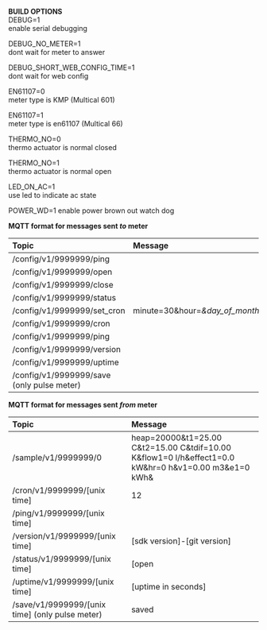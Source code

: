**BUILD OPTIONS**  
DEBUG=1  
enable serial debugging  
  
DEBUG_NO_METER=1  
dont wait for meter to answer  
  
DEBUG_SHORT_WEB_CONFIG_TIME=1  
dont wait for web config  
  
EN61107=0  
meter type is KMP (Multical 601)  
  
EN61107=1  
meter type is en61107 (Multical 66)  
  
THERMO_NO=0  
thermo actuator is normal closed  
  
THERMO_NO=1  
thermo actuator is normal open  
  
LED_ON_AC=1  
use led to indicate ac state  

POWER_WD=1
enable power brown out watch dog
  
**MQTT format for messages sent _to_ meter**  

| Topic                                      | Message                                                            |
| :----------------------------------------- | :----------------------------------------------------------------- |
| /config/v1/9999999/ping                    |                                                                    |
| /config/v1/9999999/open                    |                                                                    |
| /config/v1/9999999/close                   |                                                                    |
| /config/v1/9999999/status                  |                                                                    |
| /config/v1/9999999/set_cron                | minute=30&hour=*&day_of_month=*&month=*&day_of_week=*&command=open |
| /config/v1/9999999/cron                    |                                                                    |
| /config/v1/9999999/ping                    |                                                                    |
| /config/v1/9999999/version                 |                                                                    |
| /config/v1/9999999/uptime                  |                                                                    |
| /config/v1/9999999/save (only pulse meter) |                                                                    |
  
**MQTT format for messages sent _from_ meter**  

| Topic                                           | Message                                                                                              |
| :---------------------------------------------- | :--------------------------------------------------------------------------------------------------- |
| /sample/v1/9999999/0                            | heap=20000&t1=25.00 C&t2=15.00 C&tdif=10.00 K&flow1=0 l/h&effect1=0.0 kW&hr=0 h&v1=0.00 m3&e1=0 kWh& |
| /cron/v1/9999999/[unix time]                    | 12                                                                                                   |
| /ping/v1/9999999/[unix time]                    |                                                                                                      |
| /version/v1/9999999/[unix time]                 | [sdk version]-[git version]                                                                          |
| /status/v1/9999999/[unix time]                  | [open|close]                                                                                         |
| /uptime/v1/9999999/[unix time]                  | [uptime in seconds]                                                                                  |
| /save/v1/9999999/[unix time] (only pulse meter) | saved                                                                                                |



